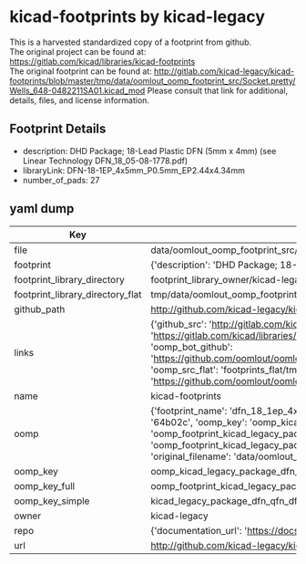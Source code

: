 # kicad-footprints by kicad-legacy  
This is a harvested standardized copy of a footprint from github.  
The original project can be found at:  
https://gitlab.com/kicad/libraries/kicad-footprints  
The original footprint can be found at:
http://gitlab.com/kicad-legacy/kicad-footprints/blob/master/tmp/data/oomlout_oomp_footprint_src/Socket.pretty/Wells_648-0482211SA01.kicad_mod
Please consult that link for additional, details, files, and license information.  
## Footprint Details
* description: DHD Package; 18-Lead Plastic DFN (5mm x 4mm) (see Linear Technology DFN_18_05-08-1778.pdf)  
* libraryLink: DFN-18-1EP_4x5mm_P0.5mm_EP2.44x4.34mm  
* number_of_pads: 27  
## yaml dump  
| Key | Value |  
| --- | --- |  
| file | data/oomlout_oomp_footprint_src/kicad-footprints/Package_DFN_QFN.pretty/DFN-18-1EP_4x5mm_P0.5mm_EP2.44x4.34mm.kicad_mod |  
| footprint | {'description': 'DHD Package; 18-Lead Plastic DFN (5mm x 4mm) (see Linear Technology DFN_18_05-08-1778.pdf)', 'libraryLink': 'DFN-18-1EP_4x5mm_P0.5mm_EP2.44x4.34mm', 'number_of_pads': 27} |  
| footprint_library_directory | footprint_library_owner/kicad-legacy_kicad-footprints |  
| footprint_library_directory_flat | tmp/data/oomlout_oomp_footprint_src/footprints_flat/kicad_legacy_package_dfn_qfn_dfn_18_1ep_4x5mm_p0_5mm_ep2_44x4_34mm/working |  
| github_path | http://github.com/kicad-legacy/kicad-footprints/blob/master/tmp/data/oomlout_oomp_footprint_src/Package_DFN_QFN.pretty/DFN-18-1EP_4x5mm_P0.5mm_EP2.44x4.34mm.kicad_mod |  
| links | {'github_src': 'http://gitlab.com/kicad-legacy/kicad-footprints/blob/master/tmp/data/oomlout_oomp_footprint_src/Socket.pretty/Wells_648-0482211SA01.kicad_mod', 'github_src_repo': 'https://gitlab.com/kicad/libraries/kicad-footprints', 'oomp_bot': 'tmp/data/oomlout_oomp_footprint_src/footprints/kicad_legacy_package_dfn_qfn_dfn_18_1ep_4x5mm_p0_5mm_ep2_44x4_34mm/working', 'oomp_bot_github': 'https://github.com/oomlout/oomlout_oomp_footprint_bot/tree/main/tmp/data/oomlout_oomp_footprint_src/footprints/kicad_legacy_package_dfn_qfn_dfn_18_1ep_4x5mm_p0_5mm_ep2_44x4_34mm/working', 'oomp_src_flat': 'footprints_flat/tmp/data/oomlout_oomp_footprint_src/footprints_flat/kicad_legacy_package_dfn_qfn_dfn_18_1ep_4x5mm_p0_5mm_ep2_44x4_34mm/working', 'oomp_src_flat_github': 'https://github.com/oomlout/oomlout_oomp_footprint_src/tree/main/tmp/data/oomlout_oomp_footprint_src/footprints_flat/kicad_legacy_package_dfn_qfn_dfn_18_1ep_4x5mm_p0_5mm_ep2_44x4_34mm/working'} |  
| name | kicad-footprints |  
| oomp | {'footprint_name': 'dfn_18_1ep_4x5mm_p0_5mm_ep2_44x4_34mm', 'library_name': 'package_dfn_qfn', 'md5': '64b02cc603986088248d8a4b9c7d8618', 'md5_10': '64b02cc603', 'md5_5': '64b02', 'md5_6': '64b02c', 'oomp_key': 'oomp_kicad_legacy_package_dfn_qfn_dfn_18_1ep_4x5mm_p0_5mm_ep2_44x4_34mm', 'oomp_key_extra': 'oomp_footprint_kicad_legacy_package_dfn_qfn_dfn_18_1ep_4x5mm_p0_5mm_ep2_44x4_34mm', 'oomp_key_full': 'oomp_footprint_kicad_legacy_package_dfn_qfn_dfn_18_1ep_4x5mm_p0_5mm_ep2_44x4_34mm_64b02c', 'oomp_key_simple': 'kicad_legacy_package_dfn_qfn_dfn_18_1ep_4x5mm_p0_5mm_ep2_44x4_34mm', 'original_filename': 'data/oomlout_oomp_footprint_src/kicad-footprints/Package_DFN_QFN.pretty/DFN-18-1EP_4x5mm_P0.5mm_EP2.44x4.34mm.kicad_mod', 'owner_name': 'kicad_legacy'} |  
| oomp_key | oomp_kicad_legacy_package_dfn_qfn_dfn_18_1ep_4x5mm_p0_5mm_ep2_44x4_34mm |  
| oomp_key_full | oomp_footprint_kicad_legacy_package_dfn_qfn_dfn_18_1ep_4x5mm_p0_5mm_ep2_44x4_34mm |  
| oomp_key_simple | kicad_legacy_package_dfn_qfn_dfn_18_1ep_4x5mm_p0_5mm_ep2_44x4_34mm |  
| owner | kicad-legacy |  
| repo | {'documentation_url': 'https://docs.github.com/rest/repos/repos#get-a-repository', 'message': 'Not Found'} |  
| url | http://github.com/kicad-legacy/kicad-footprints |  

